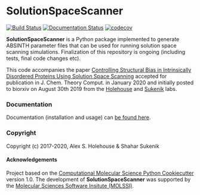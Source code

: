 SolutionSpaceScanner
==============================
[//]: # (Badges)
[![Build Status](https://travis-ci.org/holehouse-lab/solutionspacescanner.svg?branch=master)](https://travis-ci.org/holehouse-lab/solutionspacescanner)
[![Documentation Status](https://readthedocs.org/projects/solutionspacescanner/badge/?version=latest)](https://solutionspacescanner.readthedocs.io/en/latest/?badge=latest)
[![codecov](https://codecov.io/gh/holehouse-lab/solutionspacescanner/branch/master/graph/badge.svg)](https://codecov.io/gh/holehouse-lab/solutionspacescanner)



**SolutionSpaceScanner** is a Python package implemented to generate ABSINTH parameter files that can be used for running solution space
scanning simulations. Finalization of this repository is ongoing (including tests, final code changes etc). 

This code accompanies the paper [Controlling Structural Bias in Intrinsically Disordered Proteins Using Solution Space Scanning](https://pubs.acs.org/doi/pdf/10.1021/acs.jctc.9b00604) accepted for publication in J. Chem. Theory Comput. in January 2020 and initially posted to biorxiv on August 30th 2019 from the [Holehouse](http://holehouselab.com) and [Sukenik](http://sukeniklab.com) labs.

### Documentation
Documentation (installation and usage) can [be found here](https://solutionspacescanner.readthedocs.io/en/latest/index.html).


### Copyright

Copyright (c) 2017-2020, Alex S. Holehouse & Shahar Sukenik


#### Acknowledgements
 
Project based on the 
[Computational Molecular Science Python Cookiecutter](https://github.com/molssi/cookiecutter-cms) version 1.0. The development of **SolutionSpaceScanner** was supported by the [Molecular Sciences Software Insitute (MOLSSI)](https://molssi.org).
